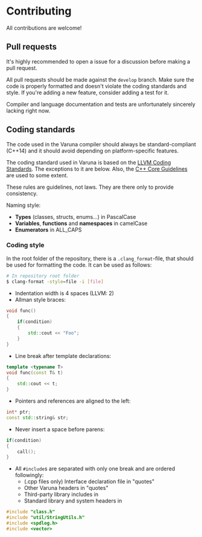 # Contributing

All contributions are welcome!

## Pull requests

It's highly recommended to open a issue for a discussion before making a pull request.

All pull requests should be made against the `develop` branch. Make sure the code is properly formatted and doesn't violate the coding standards and style. If you're adding a new feature, consider adding a test for it.

Compiler and language documentation and tests are unfortunately sincerely lacking right now.

## Coding standards

The code used in the Varuna compiler should always be standard-compliant (C++14) and it should avoid depending on platform-specific features.

The coding standard used in Varuna is based on the
[LLVM Coding Standards](http://llvm.org/docs/CodingStandards.html).
The exceptions to it are below. Also, the [C++ Core Guidelines](https://github.com/isocpp/CppCoreGuidelines) are used to some extent.

These rules are guidelines, not laws.
They are there only to provide consistency.

Naming style:
* **Types** (classes, structs, enums...) in PascalCase
* **Variables**, **functions** and **namespaces** in camelCase
* **Enumerators** in ALL_CAPS

### Coding style

In the root folder of the repository, there is a `.clang_format`-file,
that should be used for formatting the code. It can be used as follows:

```sh
# In repository root folder
$ clang-format -style=file -i [file]
```

* Indentation width is 4 spaces (LLVM: 2)
* Allman style braces:  
```cpp
void func()
{
    if(condition)
    {
        std::cout << "Foo";
    }
}
```
* Line break after template declarations:  
```cpp
template <typename T>
void func(const T& t)
{
    std::cout << t;
}
```
* Pointers and references are aligned to the left:  
```cpp
int* ptr;
const std::string& str;
```
* Never insert a space before parens:
```cpp
if(condition)
{
    call();
}
```
* All `#include`s are separated with only one break and are ordered followingly:
    * (.cpp files only) Interface declaration file in "quotes"
    * Other Varuna headers in "quotes"
    * Third-party library includes in <angle brackets>
    * Standard library and system headers in <angle brackets>
```cpp
#include "class.h"
#include "util/StringUtils.h"
#include <spdlog.h>
#include <vector>
```
